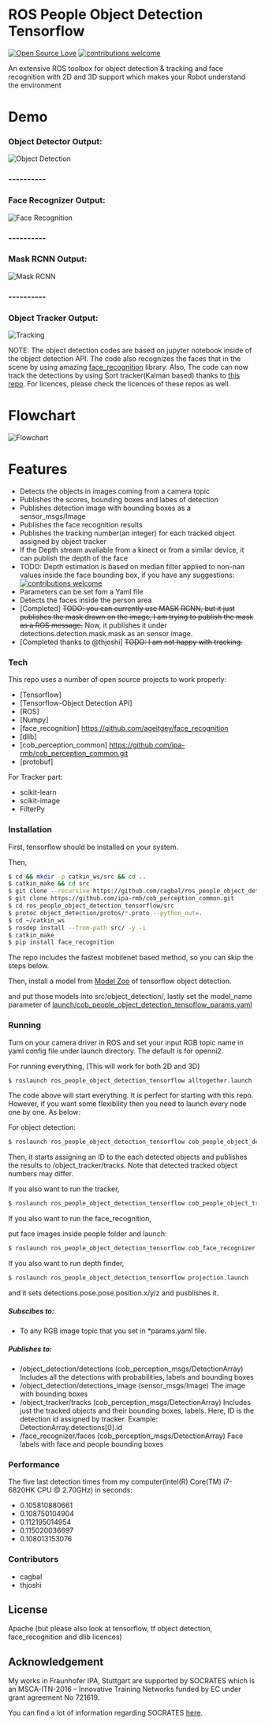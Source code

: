 # ROS People Object Detection Tensorflow

[![Open Source Love](https://badges.frapsoft.com/os/v2/open-source.svg?v=103)](https://github.com/cagbal/ros_people_object_detection_tensorflow) [![contributions welcome](https://img.shields.io/badge/contributions-welcome-brightgreen.svg?style=flat)](https://github.com/cagbal/ros_people_object_detection_tensorflow)

An extensive ROS toolbox for object detection & tracking and face recognition with 2D and 3D support which makes your Robot understand the environment

# Demo

### Object Detector Output:
![Object Detection](https://github.com/cagbal/ros_people_object_detection_tensorflow/blob/master/images/objects.gif?raw=true)
### ----------
### Face Recognizer Output:
![Face Recognition](https://github.com/cagbal/ros_people_object_detection_tensorflow/blob/master/images/people.gif?raw=true)
### ----------
### Mask RCNN Output:
![Mask RCNN](https://github.com/cagbal/ros_people_object_detection_tensorflow/blob/master/images/mask_rcnn_masked.png?raw=true&s=1)
### ----------
### Object Tracker Output:
![Tracking](https://github.com/cagbal/ros_people_object_detection_tensorflow/blob/master/images/tracking.png?raw=true&s=1)


NOTE: The object detection codes are based on jupyter notebook inside of the object detection API. The code also recognizes the faces that in the scene by using amazing [face_recognition](https://github.com/ageitgey/face_recognition) library. Also, The code can now track the detections by using Sort tracker(Kalman based) thanks to [this repo](https://github.com/ZidanMusk/experimenting-with-sort). For licences, please check the licences of these repos as well.

# Flowchart
![Flowchart](https://github.com/cagbal/ros_people_object_detection_tensorflow/blob/master/images/people_object_detection_diagram.png?raw=true)

# Features

  - Detects the objects in images coming from a camera topic  
  - Publishes the scores, bounding boxes and labes of detection
  - Publishes detection image with bounding boxes as a sensor_msgs/Image
  - Publishes the face recognition results
  - Publishes the tracking number(an integer) for each tracked object assigned by object tracker
  - If the Depth stream avaliable from a kinect or from a similar device, it can publish the depth of the face
  - TODO: Depth estimation is based on median filter applied to non-nan values inside the face bounding box, if you have any suggestions: [![contributions welcome](https://img.shields.io/badge/contributions-welcome-brightgreen.svg?style=flat)](https://github.com/cagbal/ros_people_object_detection_tensorflow)
  - Parameters can be set fom a Yaml file
  - Detects the faces inside the person area
  - [Completed] ~~TODO: you can currently use MASK RCNN, but it just publishes the mask drawn on the image, I am trying to publish the mask as a ROS message.~~ Now, it publishes it under detections.detection.mask.mask as an sensor image.
  - [Completed thanks to @thjoshi] ~~TODO: I am not happy with tracking.~~  

### Tech

This repo uses a number of open source projects to work properly:

* [Tensorflow]
* [Tensorflow-Object Detection API]
* [ROS]
* [Numpy]
* [face_recognition] https://github.com/ageitgey/face_recognition
* [dlib]
* [cob_perception_common] https://github.com/ipa-rmb/cob_perception_common.git
* [protobuf]

For Tracker part:
* scikit-learn
* scikit-image
* FilterPy

### Installation

First, tensorflow should be installed on your system.

Then,
```sh
$ cd && mkdir -p catkin_ws/src && cd ..
$ catkin_make && cd src
$ git clone --recursive https://github.com/cagbal/ros_people_object_detection_tensorflow.git
$ git clone https://github.com/ipa-rmb/cob_perception_common.git
$ cd ros_people_object_detection_tensorflow/src
$ protoc object_detection/protos/*.proto --python_out=.
$ cd ~/catkin_ws
$ rosdep install --from-path src/ -y -i
$ catkin_make
$ pip install face_recognition
```

The repo includes the fastest mobilenet based method, so you can skip the steps below.

Then, install a model from [Model Zoo](https://github.com/tensorflow/models/blob/master/research/object_detection/g3doc/detection_model_zoo.md)  of tensorflow object detection.

and put those models into src/object_detection/, lastly set the model_name parameter of [launch/cob_people_object_detection_tensoflow_params.yaml](https://github.com/cagbal/ros_people_object_detection_tensorflow/blob/master/launch/cob_people_object_detection_tensorflow_params.yaml)

### Running

Turn on your camera driver in ROS and set your input RGB topic name in yaml config file under launch directory. The default is for openni2.

For running everything, (This will work for both 2D and 3D)

```sh
$ roslaunch ros_people_object_detection_tensorflow alltogether.launch
```

The code above will start everything. It is perfect for starting with this repo. However, if you want some flexibility then you need to launch every node one by one. As below:

For object detection:

```sh
$ roslaunch ros_people_object_detection_tensorflow cob_people_object_detection_tensorflow.launch
```

Then, it starts assigning an ID to the each detected objects and publishes the results to /object_tracker/tracks. Note that detected tracked object numbers may differ.

If you also want to run the tracker,

```sh
$ roslaunch ros_people_object_detection_tensorflow cob_people_object_tracker.launch
```

If you also want to run the face_recognition,

put face images inside people folder and launch:

```sh
$ roslaunch ros_people_object_detection_tensorflow cob_face_recognizer.launch
```

If you also want to run depth finder,

```sh
$ roslaunch ros_people_object_detection_tensorflow projection.launch
```

and it sets detections.pose.pose.position.x/y/z and pusblishes it.

##### Subscibes to:
- To any RGB image topic that you set in *params.yaml file.

##### Publishes to:
- /object_detection/detections (cob_perception_msgs/DetectionArray) Includes all the detections with probabilities, labels and bounding boxes
- /object_detection/detections_image (sensor_msgs/Image) The image with bounding boxes
- /object_tracker/tracks (cob_perception_msgs/DetectionArray) Includes just the tracked objects and their bounding boxes, labels. Here, ID is the detection id assigned by tracker. Example: DetectionArray.detections[0].id
- /face_recognizer/faces (cob_perception_msgs/DetectionArray) Face labels with face and people bounding boxes

### Performance
The five last detection times from my computer(Intel(R) Core(TM) i7-6820HK CPU @ 2.70GHz) in seconds:
- 0.105810880661
- 0.108750104904
- 0.112195014954
- 0.115020036697
- 0.108013153076

### Contributors
- cagbal
- thjoshi

License
----

Apache (but please also look at tensorflow, tf object detection, face_recognition and dlib licences)


Acknowledgement
---
My works in Fraunhofer IPA, Stuttgart are supported by SOCRATES which is an MSCA-ITN-2016 – Innovative Training Networks funded by EC under grant
agreement No 721619.

You can find a lot of information regarding SOCRATES [here](http://www.socrates-project.eu/).
